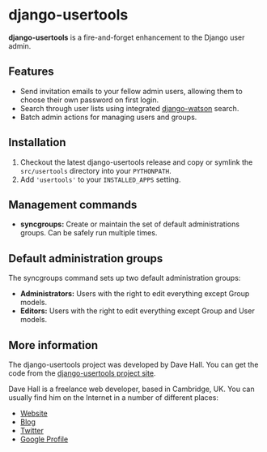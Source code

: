 django-usertools
================

**django-usertools** is a fire-and-forget enhancement to the Django user admin.


Features
--------

* Send invitation emails to your fellow admin users, allowing them to choose their own password on first login.
* Search through user lists using integrated [django-watson](https://github.com/etianen/django-watson) search.
* Batch admin actions for managing users and groups.


Installation
------------

1.  Checkout the latest django-usertools release and copy or symlink the `src/usertools` directory into your `PYTHONPATH`.
2.  Add `'usertools'` to your `INSTALLED_APPS` setting.


Management commands
-------------------

*   **syncgroups:** Create or maintain the set of default administrations groups. Can be safely run multiple times.


Default administration groups
-----------------------------

The syncgroups command sets up two default administration groups:

*   **Administrators:** Users with the right to edit everything except Group models.
*   **Editors:** Users with the right to edit everything except Group and User models.

    
More information
----------------

The django-usertools project was developed by Dave Hall. You can get the code
from the [django-usertools project site][].

[django-usertools project site]: http://github.com/etianen/django-usertools
    "django-usertools on GitHub"
    
Dave Hall is a freelance web developer, based in Cambridge, UK. You can usually
find him on the Internet in a number of different places:

*   [Website](http://www.etianen.com/ "Dave Hall's homepage")
*   [Blog](http://www.etianen.com/blog/developers/ "Dave Hall's blog")
*   [Twitter](http://twitter.com/etianen "Dave Hall on Twitter")
*   [Google Profile](http://www.google.com/profiles/david.etianen "Dave Hall's Google profile")